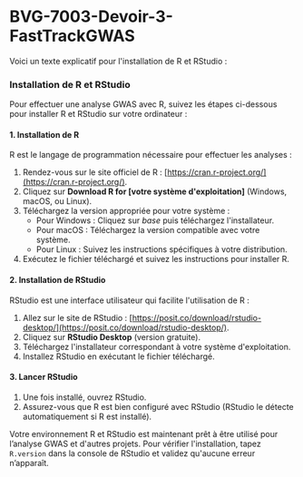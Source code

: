 # BVG-7003-Devoir-3-FastTrackGWAS

Voici un texte explicatif pour l'installation de R et RStudio :  

### Installation de R et RStudio  

Pour effectuer une analyse GWAS avec R, suivez les étapes ci-dessous pour installer R et RStudio sur votre ordinateur :  

#### 1. **Installation de R**  
R est le langage de programmation nécessaire pour effectuer les analyses :  
1. Rendez-vous sur le site officiel de R : [https://cran.r-project.org/](https://cran.r-project.org/).  
2. Cliquez sur **Download R for [votre système d'exploitation]** (Windows, macOS, ou Linux).  
3. Téléchargez la version appropriée pour votre système :  
   - Pour Windows : Cliquez sur *base* puis téléchargez l'installateur.  
   - Pour macOS : Téléchargez la version compatible avec votre système.  
   - Pour Linux : Suivez les instructions spécifiques à votre distribution.  
4. Exécutez le fichier téléchargé et suivez les instructions pour installer R.  

#### 2. **Installation de RStudio**  
RStudio est une interface utilisateur qui facilite l'utilisation de R :  
1. Allez sur le site de RStudio : [https://posit.co/download/rstudio-desktop/](https://posit.co/download/rstudio-desktop/).  
2. Cliquez sur **RStudio Desktop** (version gratuite).  
3. Téléchargez l'installateur correspondant à votre système d'exploitation.  
4. Installez RStudio en exécutant le fichier téléchargé.  

#### 3. **Lancer RStudio**  
1. Une fois installé, ouvrez RStudio.  
2. Assurez-vous que R est bien configuré avec RStudio (RStudio le détecte automatiquement si R est installé).  

Votre environnement R et RStudio est maintenant prêt à être utilisé pour l’analyse GWAS et d'autres projets. Pour vérifier l'installation, tapez `R.version` dans la console de RStudio et validez qu'aucune erreur n’apparaît.  
